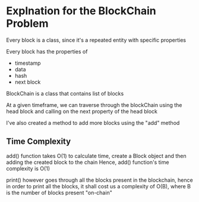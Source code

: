 # Explnation for the BlockChain Problem 

Every block is a class, since it's a repeated entity with specific properties 

Every block has the properties of 
- timestamp
- data
- hash
- next block

BlockChain is a class that contains list of blocks 

At a given timeframe, we can traverse through the blockChain using the head block and calling on the next property of the head block 

I've also created a method to add more blocks using the "add" method 

## Time Complexity 

add() function takes O(1) to calculate time, create a Block object and then adding the created block to the chain 
Hence, add() function's time complexity is O(1) 

print() however goes through all the blocks present in the blockchain, hence in order to print all the blocks, it shall cost us a complexity of O(B), where B is the number of blocks present "on-chain"
